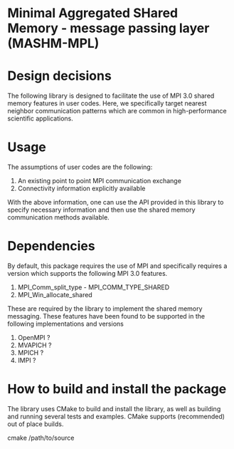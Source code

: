 # Minimal Aggregated SHared Memory - message passing layer (MASHM-MPL)

# Design decisions

The following library is designed to facilitate the use of MPI 3.0 shared memory features in user codes. Here, we specifically target nearest neighbor communication patterns which are common in high-performance scientific applications. 

# Usage

The assumptions of user codes are the following:
1. An existing point to point MPI communication exchange
2. Connectivity information explicitly available

With the above information, one can use the API provided in this library to specify necessary information and then use the shared memory communication methods available.

# Dependencies

By default, this package requires the use of MPI and specifically requires a version which supports the following MPI 3.0 features.

1. MPI_Comm_split_type - MPI_COMM_TYPE_SHARED
2. MPI_Win_allocate_shared

These are required by the library to implement the shared memory messaging. These features have been found to be supported in the following implementations and versions

1. OpenMPI ?
2. MVAPICH ?
3. MPICH ?
4. IMPI ?

# How to build and install the package

The library uses CMake to build and install the library, as well as building and running several tests and examples. CMake supports (recommended) out of place builds.

cmake /path/to/source


